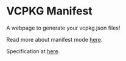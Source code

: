# VCPKG Manifest

A webpage to generate your vcpkg.json files!

Read more about manifest mode [here](https://vcpkg.readthedocs.io/en/latest/users/manifests/).

Specification at [here](https://vcpkg.readthedocs.io/en/latest/specifications/manifests/).
